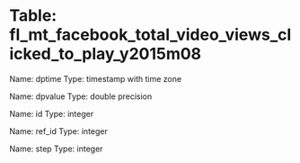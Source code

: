 Table: fl_mt_facebook_total_video_views_clicked_to_play_y2015m08
================================================================

Name: dptime
Type: timestamp with time zone

Name: dpvalue
Type: double precision

Name: id
Type: integer

Name: ref_id
Type: integer

Name: step
Type: integer

